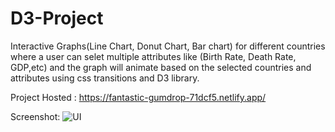 # D3-Project
Interactive Graphs(Line Chart, Donut Chart, Bar chart) for different countries where a user can selet multiple attributes like (Birth Rate, Death Rate, GDP,etc) and the graph will animate based on the selected countries and attributes using css transitions and D3 library. 

Project Hosted : https://fantastic-gumdrop-71dcf5.netlify.app/

Screenshot:
![UI](D3.jpg)
